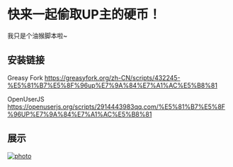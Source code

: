 # 快来一起偷取UP主的硬币！

我只是个油猴脚本啦~

## 安装链接

Greasy Fork https://greasyfork.org/zh-CN/scripts/432245-%E5%81%B7%E5%8F%96up%E7%9A%84%E7%A1%AC%E5%B8%81

OpenUserJS  https://openuserjs.org/scripts/2914443983qq.com/%E5%81%B7%E5%8F%96UP%E7%9A%84%E7%A1%AC%E5%B8%81

## 展示

[![photo](https://z3.ax1x.com/2021/09/11/hz41MR.png)](https://imgtu.com/i/hz41MR)
